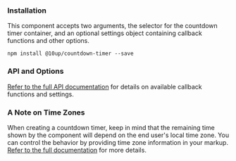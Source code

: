 <h3>Installation</h3>

<p>This component accepts two arguments, the selector for the countdown timer container, and an optional settings object containing callback functions and other options.</p>

<div class="u-spacing__bottom--medium">
<code>npm install @10up/countdown-timer --save</code>
</div>

<h3>API and Options</h3>

<p><a href="https://github.com/10up/component-countdown-timer#api">Refer to the full API documentation</a> for details on available callback functions and settings.</p>

<h3>A Note on Time Zones</h3>

When creating a countdown timer, keep in mind that the remaining time shown by the component will depend on the end user's local time zone. You can control the behavior by providing time zone information in your markup. <a href="https://github.com/10up/component-countdown-timer#dealing-with-time-zones">Refer to the full documentation</a> for more details.